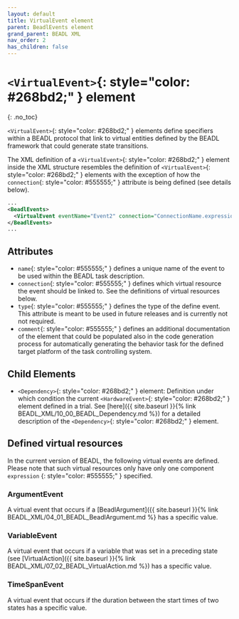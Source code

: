 ```yaml
---
layout: default
title: VirtualEvent element
parent: BeadlEvents element
grand_parent: BEADL XML
nav_order: 2
has_children: false
---
```

# `<VirtualEvent>`{: style="color: #268bd2;" } element
{: .no_toc}

`<VirtualEvent>`{: style="color: #268bd2;" } elements define specifiers within a BEADL protocol that link to virtual entities defined by the BEADL framework that could generate state transitions.

The XML definition of a `<VirtualEvent>`{: style="color: #268bd2;" } element inside the XML structure resembles the definition of `<VirtualEvent>`{: style="color: #268bd2;" } elements with the exception of how the `connection`{: style="color: #555555;" } attribute is being defined (see details below).

```xml
...
<BeadlEvents>
  <VirtualEvent eventName="Event2" connection="ConnectionName.expression" type="" comment="" />
</BeadlEvents>
...
```

## Attributes
- `name`{: style="color: #555555;" } defines a unique name of the event to be used within the BEADL task description.
- `connection`{: style="color: #555555;" } defines which virtual resource the event should be linked to. See the definitions of virtual resources below.
- `type`{: style="color: #555555;" } defines the type of the define event. This attribute is meant to be used in future releases and is currently not not required.
- `comment`{: style="color: #555555;" } defines an additional documentation of the element that could be populated also in the code generation process for automatically generating the behavior task for the defined target platform of the task controlling system.

## Child Elements
- `<Dependency>`{: style="color: #268bd2;" } element: Definition under which condition the current `<HardwareEvent>`{: style="color: #268bd2;" } element defined in a trial. See [here]({{ site.baseurl }}{% link BEADL_XML/10_00_BEADL_Dependency.md %}) for a detailed description of the `<Dependency>`{: style="color: #268bd2;" } element.

## Defined virtual resources
In the current version of BEADL, the following virtual events are defined. Please note that such virtual resources only have only one component `expression` {: style="color: #555555;" } specified.

### ArgumentEvent
A virtual event that occurs if a [BeadlArgument]({{ site.baseurl }}{% link BEADL_XML/04_01_BEADL_BeadlArgument.md %} has a specific value.

### VariableEvent
A virtual event that occurs if a variable that was set in a preceding state (see [VirtualAction]({{ site.baseurl }}{% link BEADL_XML/07_02_BEADL_VirtualAction.md %}) has a specific value.

### TimeSpanEvent
A virtual event that occurs if the duration between the start times of two states has a specific value.
